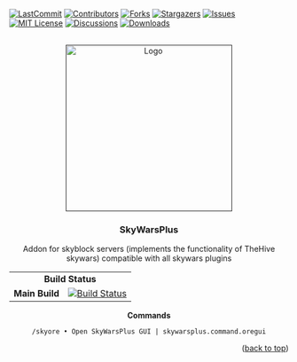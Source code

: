 <div id="top"></div>

[![LastCommit][last-commit-shield]][last-commit-url]
[![Contributors][contributors-shield]][contributors-url]
[![Forks][forks-shield]][forks-url]
[![Stargazers][stars-shield]][stars-url]
[![Issues][issues-shield]][issues-url]
[![MIT License][license-shield]][license-url]
[![Discussions][discussion-shield]][discussion-url]
[![Downloads][downloads-shield]][downloads-url]


<!-- PROJECT LOGO -->
<br />
<div align="center">
  <a href="">
    <img src="https://i.imgur.com/KE97RjX.png" alt="Logo" width="300" height="300">
  </a>

<h3 align="center">SkyWarsPlus</h3>

  <p align="center">
    Addon for skyblock servers (implements the functionality of TheHive skywars) compatible with all skywars plugins
  </p>
</div>


<div align="center">
  <table>
    <tr>
        <td align="center" colspan="3"><b>Build Status</b></td>
    </tr>
    <tr>
        <td align="right"><b>Main Build</b></td>
        <td colspan="2"><a href="https://img.shields.io/github/workflow/status/YumaHisai/SkyWarsPlus/CI/master?label=BUILD%201.0.1a&style=for-the-badge"><img src="https://img.shields.io/github/workflow/status/YumaHisai/SkyWarsPlus/CI/master?label=BUILD%201.0.1a&style=for-the-badge" alt="Build Status" /></a></td>
    </tr>
</table>

<div class="codeheader" id="codeheader_css"><b>Commands</b></div>
  <div id="codebox">
     <pre><code data-language="css">/skyore • Open SkyWarsPlus GUI | skywarsplus.command.oregui
</code></pre>
  </div>
<div align="center">

</div>

<p align="right">(<a href="#top">back to top</a>)</p>




<!-- https://www.markdownguide.org/basic-syntax/#reference-style-links -->
[last-commit-shield]: https://img.shields.io/github/last-commit/YumaHisai/SkyWarsPlus?style=for-the-badge
[last-commit-url]: https://github.com/YumaHisai/SkyWarsPlus/commits/master
[contributors-shield]: https://img.shields.io/github/contributors/YumaHisai/SkyWarsPlus?color=g&style=for-the-badge
[contributors-url]: https://github.com/YumaHisai/SkyWarsPlus/graphs/contributors
[forks-shield]: https://img.shields.io/github/forks/YumaHisai/SkyWarsPlus?style=for-the-badge
[forks-url]: https://github.com/YumaHisai/SkyWarsPlus/network/members
[stars-shield]: https://img.shields.io/github/stars/YumaHisai/SkyWarsPlus?style=for-the-badge
[stars-url]: https://github.com/YumaHisai/SkyWarsPlus/stargazers
[issues-shield]: https://img.shields.io/github/issues/YumaHisai/SkyWarsPlus?color=yellow&style=for-the-badge
[issues-url]: https://github.com/YumaHisai/SkyWarsPlus/issues
[license-shield]: https://img.shields.io/github/license/YumaHisai/SkyWarsPlus?style=for-the-badge
[license-url]: https://img.shields.io/github/license/YumaHisai/SkyWarsPlus?style=for-the-badge
[discussion-shield]: https://img.shields.io/github/discussions/YumaHisai/SkyWarsPlus?style=for-the-badge
[discussion-url]: https://img.shields.io/github/discussions/YumaHisai/SkyWarsPlus?style=for-the-badge
[downloads-shield]: https://img.shields.io/github/downloads/YumaHisai/SkyWarsPlus/total?color=orange&style=for-the-badge
[downloads-url]: https://github.com/YumaHisai/SkyWarsPlus/releases/download/base/SkyWarsPlus.jar
